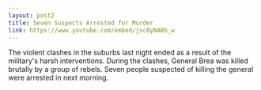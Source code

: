 ```yaml
---
layout: post2
title: Seven Suspects Arrested for Murder
link: https://www.youtube.com/embed/jsc0yNABh_w
---
```


The violent clashes in the suburbs last night ended as a result of the military's harsh interventions. During the clashes, General Brea was killed brutally by a group of rebels. Seven people suspected of killing the general were arrested in next morning.
